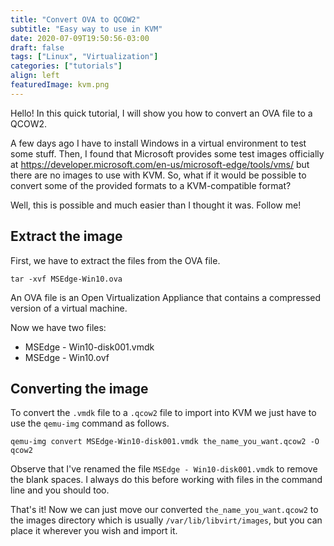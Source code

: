 ```yaml
---
title: "Convert OVA to QCOW2"
subtitle: "Easy way to use in KVM"
date: 2020-07-09T19:50:56-03:00
draft: false
tags: ["Linux", "Virtualization"]
categories: ["tutorials"]
align: left
featuredImage: kvm.png
---
```


Hello! In this quick tutorial, I will show you how to convert an OVA file to a QCOW2.

A few days ago I have to install Windows in a virtual environment to test some stuff. Then, I found that Microsoft provides some test images officially at <https://developer.microsoft.com/en-us/microsoft-edge/tools/vms/> but there are no images to use with KVM. So, what if it would be possible to convert some of the provided formats to a KVM-compatible format?

Well, this is possible and much easier than I thought it was. Follow me!

## Extract the image

First, we have to extract the files from the OVA file.

```shell
tar -xvf MSEdge-Win10.ova
```

An OVA file is an Open Virtualization Appliance that contains a compressed version of a virtual machine.

Now we have two files:

* MSEdge - Win10-disk001.vmdk
* MSEdge - Win10.ovf

## Converting the image

To convert the `.vmdk` file to a `.qcow2` file to import into KVM we just have to use the `qemu-img` command as follows.

```shell
qemu-img convert MSEdge-Win10-disk001.vmdk the_name_you_want.qcow2 -O qcow2
```

Observe that I've renamed the file `MSEdge - Win10-disk001.vmdk` to remove the blank spaces. I always do this before working with files in the command line and you should too.

That's it! Now we can just move our converted `the_name_you_want.qcow2` to the images directory which is usually `/var/lib/libvirt/images`, but you can place it wherever you wish and import it.
